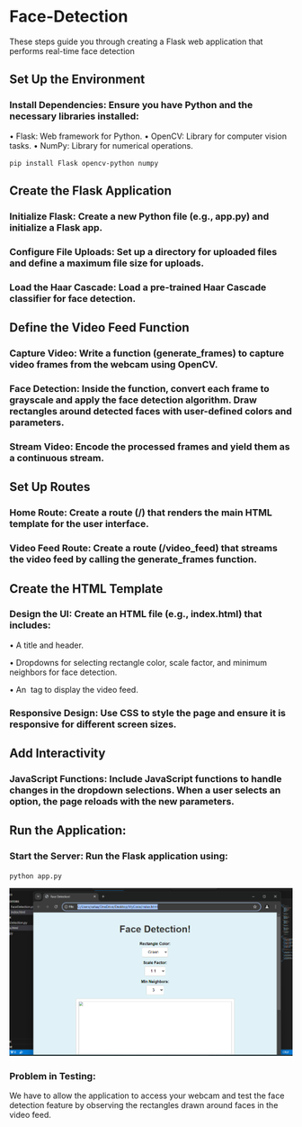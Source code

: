 # Face-Detection

These steps guide you through creating a Flask web application that performs real-time face detection
## Set Up the Environment
### Install Dependencies: Ensure you have Python and the necessary libraries installed:
•	Flask: Web framework for Python.
•	OpenCV: Library for computer vision tasks.
•	NumPy: Library for numerical operations.
```
pip install Flask opencv-python numpy
```


## Create the Flask Application
### Initialize Flask: Create a new Python file (e.g., app.py) and initialize a Flask app.

### Configure File Uploads: Set up a directory for uploaded files and define a maximum file size for uploads.

### Load the Haar Cascade: Load a pre-trained Haar Cascade classifier for face detection.


## Define the Video Feed Function

### Capture Video: Write a function (generate_frames) to capture video frames from the webcam using OpenCV.

### Face Detection: Inside the function, convert each frame to grayscale and apply the face detection algorithm. Draw rectangles around detected faces with user-defined colors and parameters.

### Stream Video: Encode the processed frames and yield them as a continuous stream.


##  Set Up Routes

### Home Route: Create a route (/) that renders the main HTML template for the user interface.

### Video Feed Route: Create a route (/video_feed) that streams the video feed by calling the generate_frames function.

      
##  Create the HTML Template

### Design the UI: Create an HTML file (e.g., index.html) that includes:

•	A title and header.

•	Dropdowns for selecting rectangle color, scale factor, and minimum neighbors for face detection.


•	An <img> tag to display the video feed.


### Responsive Design: Use CSS to style the page and ensure it is responsive for different screen sizes.


## Add Interactivity

### JavaScript Functions: Include JavaScript functions to handle changes in the dropdown selections. When a user selects an option, the page reloads with the new parameters.

## Run the Application:

### Start the Server: Run the Flask application using:

```
python app.py
```

![image alt](https://github.com/safaais/Face-Detection/blob/654e728912fb5833de1a05d066fa52fb4e93e07b/Screenshot%202024-08-15%20231230.png)


### Problem in Testing:

We have to allow the application to access your webcam and test the face detection feature by observing the rectangles drawn around faces in the video feed.
